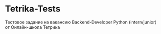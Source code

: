 # Tetrika-Tests
Тестовое задание на вакансию Backend-Developer Python (intern/junior) от Онлайн-школа Тетрика
